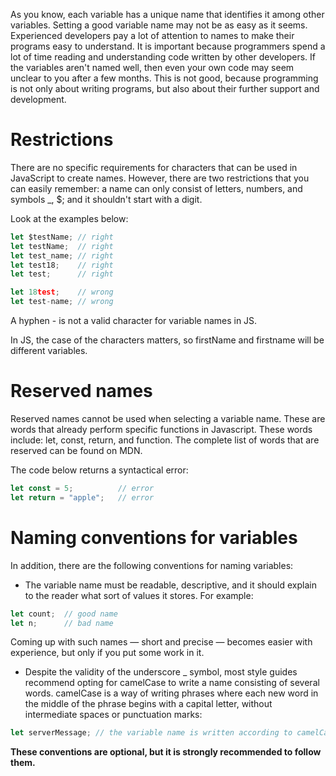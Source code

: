 As you know, each variable has a unique name that identifies it among other variables. Setting a good variable name may not be as easy as it seems. Experienced developers pay a lot of attention to names to make their programs easy to understand. It is important because programmers spend a lot of time reading and understanding code written by other developers. If the variables aren't named well, then even your own code may seem unclear to you after a few months. This is not good, because programming is not only about writing programs, but also about their further support and development.


# Restrictions
There are no specific requirements for characters that can be used in JavaScript to create names. However, there are two restrictions that you can easily remember: a name can only consist of letters, numbers, and symbols _, $; and it shouldn't start with a digit.

Look at the examples below:
```javascript
let $testName; // right
let testName;  // right
let test_name; // right
let test18;    // right
let test;      // right

let 18test;    // wrong
let test-name; // wrong
```
A hyphen - is not a valid character for variable names in JS.

In JS, the case of the characters matters, so firstName and firstname will be different variables.

# Reserved names
Reserved names cannot be used when selecting a variable name. These are words that already perform specific functions in Javascript. These words include: let, const, return, and function. The complete list of words that are reserved can be found on MDN.

The code below returns a syntactical error:
```javascript
let const = 5;          // error
let return = "apple";   // error 
```
# Naming conventions for variables
In addition, there are the following conventions for naming variables:

- The variable name must be readable, descriptive, and it should explain to the reader what sort of values it stores. For example:
```javascript
let count;  // good name
let n;      // bad name
```
Coming up with such names — short and precise — becomes easier with experience, but only if you put some work in it.

- Despite the validity of the underscore _ symbol, most style guides recommend opting for camelCase to write a name consisting of several words. camelCase is a way of writing phrases where each new word in the middle of the phrase begins with a capital letter, without intermediate spaces or punctuation marks:
```javascript
let serverMessage; // the variable name is written according to camelCase practice
```
**These conventions are optional, but it is strongly recommended to follow them.**
